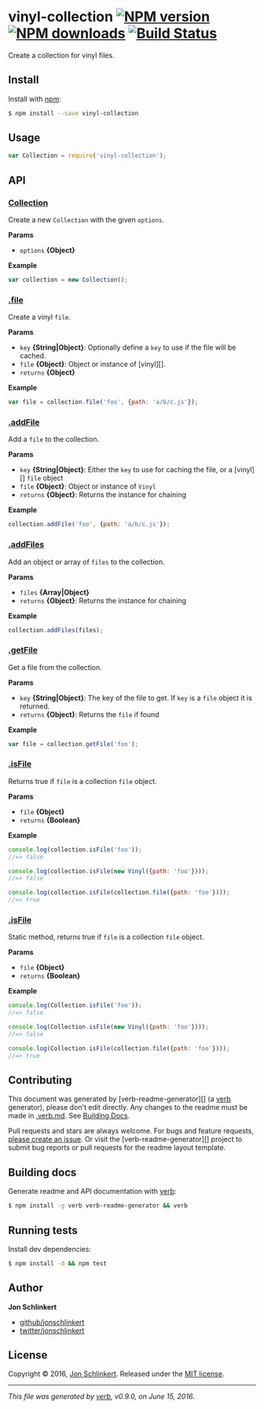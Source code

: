 # vinyl-collection [![NPM version](https://img.shields.io/npm/v/vinyl-collection.svg?style=flat)](https://www.npmjs.com/package/vinyl-collection) [![NPM downloads](https://img.shields.io/npm/dm/vinyl-collection.svg?style=flat)](https://npmjs.org/package/vinyl-collection) [![Build Status](https://img.shields.io/travis/jonschlinkert/vinyl-collection.svg?style=flat)](https://travis-ci.org/jonschlinkert/vinyl-collection)

Create a collection for vinyl files.

## Install

Install with [npm](https://www.npmjs.com/):

```sh
$ npm install --save vinyl-collection
```

## Usage

```js
var Collection = require('vinyl-collection');
```

## API

### [Collection](index.js#L25)

Create a new `Collection` with the given `options`.

**Params**

* `options` **{Object}**

**Example**

```js
var collection = new Collection();
```

### [.file](index.js#L60)

Create a vinyl `file`.

**Params**

* `key` **{String|Object}**: Optionally define a `key` to use if the file will be cached.
* `file` **{Object}**: Object or instance of [vinyl][].
* `returns` **{Object}**

**Example**

```js
var file = collection.file('foo', {path: 'a/b/c.js'});
```

### [.addFile](index.js#L108)

Add a `file` to the collection.

**Params**

* `key` **{String|Object}**: Either the `key` to use for caching the file, or a [vinyl][] `file` object
* `file` **{Object}**: Object or instance of `Vinyl`
* `returns` **{Object}**: Returns the instance for chaining

**Example**

```js
collection.addFile('foo', {path: 'a/b/c.js'});
```

### [.addFiles](index.js#L126)

Add an object or array of `files` to the collection.

**Params**

* `files` **{Array|Object}**
* `returns` **{Object}**: Returns the instance for chaining

**Example**

```js
collection.addFiles(files);
```

### [.getFile](index.js#L155)

Get a file from the collection.

**Params**

* `key` **{String|Object}**: The key of the file to get. If `key` is a `file` object it is returned.
* `returns` **{Object}**: Returns the `file` if found

**Example**

```js
var file = collection.getFile('foo');
```

### [.isFile](index.js#L220)

Returns true if `file` is a collection `file` object.

**Params**

* `file` **{Object}**
* `returns` **{Boolean}**

**Example**

```js
console.log(collection.isFile('foo'));
//=> false

console.log(collection.isFile(new Vinyl({path: 'foo'})));
//=> false

console.log(collection.isFile(collection.file({path: 'foo'})));
//=> true
```

### [.isFile](index.js#L242)

Static method, returns true if `file` is a collection `file` object.

**Params**

* `file` **{Object}**
* `returns` **{Boolean}**

**Example**

```js
console.log(Collection.isFile('foo'));
//=> false

console.log(Collection.isFile(new Vinyl({path: 'foo'})));
//=> false

console.log(Collection.isFile(collection.file({path: 'foo'})));
//=> true
```

## Contributing

This document was generated by [verb-readme-generator][] (a [verb](https://github.com/verbose/verb) generator), please don't edit directly. Any changes to the readme must be made in [.verb.md](.verb.md). See [Building Docs](#building-docs).

Pull requests and stars are always welcome. For bugs and feature requests, [please create an issue](../../issues/new). Or visit the [verb-readme-generator][] project to submit bug reports or pull requests for the readme layout template.

## Building docs

Generate readme and API documentation with [verb](https://github.com/verbose/verb):

```sh
$ npm install -g verb verb-readme-generator && verb
```

## Running tests

Install dev dependencies:

```sh
$ npm install -d && npm test
```

## Author

**Jon Schlinkert**

* [github/jonschlinkert](https://github.com/jonschlinkert)
* [twitter/jonschlinkert](http://twitter.com/jonschlinkert)

## License

Copyright © 2016, [Jon Schlinkert](https://github.com/jonschlinkert).
Released under the [MIT license](LICENSE).

***

_This file was generated by [verb](https://github.com/verbose/verb), v0.9.0, on June 15, 2016._
